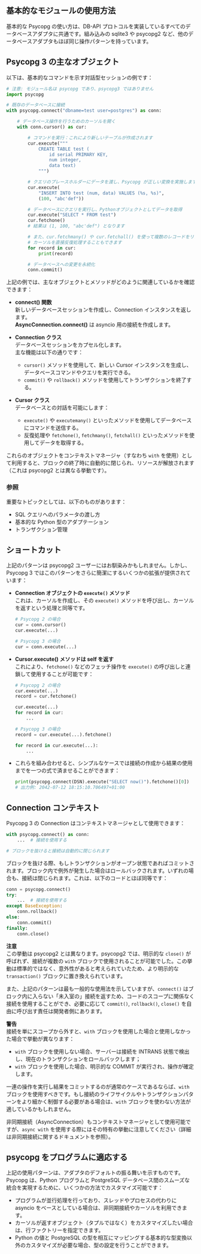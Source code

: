 ## 基本的なモジュールの使用方法

基本的な Psycopg の使い方は、DB-API プロトコルを実装しているすべてのデータベースアダプタに共通です。組み込みの sqlite3 や psycopg2 など、他のデータベースアダプタもほぼ同じ操作パターンを持っています。

## Psycopg 3 の主なオブジェクト

以下は、基本的なコマンドを示す対話型セッションの例です：

```python
# 注意: モジュール名は psycopg であり、psycopg3 ではありません
import psycopg

# 既存のデータベースに接続
with psycopg.connect("dbname=test user=postgres") as conn:

    # データベース操作を行うためのカーソルを開く
    with conn.cursor() as cur:

        # コマンドを実行：これにより新しいテーブルが作成されます
        cur.execute("""
            CREATE TABLE test (
                id serial PRIMARY KEY,
                num integer,
                data text)
            """)

        # クエリのプレースホルダーにデータを渡し、Psycopg が正しい変換を実施します（SQLインジェクション対策済み！）
        cur.execute(
            "INSERT INTO test (num, data) VALUES (%s, %s)",
            (100, "abc'def"))

        # データベースにクエリを実行し、Pythonオブジェクトとしてデータを取得
        cur.execute("SELECT * FROM test")
        cur.fetchone()
        # 結果は (1, 100, "abc'def") となります

        # また、cur.fetchmany() や cur.fetchall() を使って複数のレコードをリストとして返すことも可能ですし、
        # カーソルを直接反復処理することもできます
        for record in cur:
            print(record)

        # データベースへの変更を永続化
        conn.commit()
```

上記の例では、主なオブジェクトとメソッドがどのように関連しているかを確認できます：

- **connect() 関数**  
  新しいデータベースセッションを作成し、Connection インスタンスを返します。  
  **AsyncConnection.connect()** は asyncio 用の接続を作成します。

- **Connection クラス**  
  データベースセッションをカプセル化します。  
  主な機能は以下の通りです：
    - `cursor()` メソッドを使用して、新しい Cursor インスタンスを生成し、データベースコマンドやクエリを実行できる。
    - `commit()` や `rollback()` メソッドを使用してトランザクションを終了する。

- **Cursor クラス**  
  データベースとの対話を可能にします：
    - `execute()` や `executemany()` といったメソッドを使用してデータベースにコマンドを送信する。
    - 反復処理や `fetchone()`, `fetchmany()`, `fetchall()` といったメソッドを使用してデータを取得する。

これらのオブジェクトをコンテキストマネージャ（すなわち `with` を使用）として利用すると、ブロックの終了時に自動的に閉じられ、リソースが解放されます（これは psycopg2 とは異なる挙動です）。

### 参照

重要なトピックとしては、以下のものがあります：

- SQL クエリへのパラメータの渡し方
- 基本的な Python 型のアダプテーション
- トランザクション管理

## ショートカット

上記のパターンは psycopg2 ユーザーにはお馴染みかもしれません。しかし、Psycopg 3 ではこのパターンをさらに簡潔にするいくつかの拡張が提供されています：

- **Connection オブジェクトの `execute()` メソッド**  
  これは、カーソルを作成し、その `execute()` メソッドを呼び出し、カーソルを返すという処理と同等です。

  ```python
  # Psycopg 2 の場合
  cur = conn.cursor()
  cur.execute(...)
  
  # Psycopg 3 の場合
  cur = conn.execute(...)
  ```

- **Cursor.execute() メソッドは self を返す**  
  これにより、`fetchone()` などのフェッチ操作を `execute()` の呼び出しと連鎖して使用することが可能です：

  ```python
  # Psycopg 2 の場合
  cur.execute(...)
  record = cur.fetchone()

  cur.execute(...)
  for record in cur:
      ...

  # Psycopg 3 の場合
  record = cur.execute(...).fetchone()

  for record in cur.execute(...):
      ...
  ```

- これらを組み合わせると、シンプルなケースでは接続の作成から結果の使用までを一つの式で済ませることができます：

  ```python
  print(psycopg.connect(DSN).execute("SELECT now()").fetchone()[0])
  # 出力例: 2042-07-12 18:15:10.706497+01:00
  ```

## Connection コンテキスト

Psycopg 3 の Connection はコンテキストマネージャとして使用できます：

```python
with psycopg.connect() as conn:
    ...  # 接続を使用する

# ブロックを抜けると接続は自動的に閉じられます
```

ブロックを抜ける際、もしトランザクションがオープン状態であればコミットされます。ブロック内で例外が発生した場合はロールバックされます。いずれの場合も、接続は閉じられます。これは、以下のコードとほぼ同等です：

```python
conn = psycopg.connect()
try:
    ...  # 接続を使用する
except BaseException:
    conn.rollback()
else:
    conn.commit()
finally:
    conn.close()
```

**注意**  
この挙動は psycopg2 とは異なります。psycopg2 では、明示的な `close()` が呼ばれず、接続が複数の `with` ブロックで使用されることが可能でした。この挙動は標準的ではなく、意外性があると考えられていたため、より明示的な `transaction()` ブロックに置き換えられています。

また、上記のパターンは最も一般的な使用法を示していますが、`connect()` はブロック内に入らない「未入室の」接続を返すため、コードのスコープに関係なく接続を使用することができ、必要に応じて `commit()`, `rollback()`, `close()` を自由に呼び出す責任は開発者側にあります。

**警告**  
接続を単にスコープから外すと、`with` ブロックを使用した場合と使用しなかった場合で挙動が異なります：

- `with` ブロックを使用しない場合、サーバーは接続を INTRANS 状態で検出し、現在のトランザクションをロールバックします；
- `with` ブロックを使用した場合、明示的な COMMIT が実行され、操作が確定します。

一連の操作を実行し結果をコミットするのが通常のケースであるならば、`with` ブロックを使用すべきです。もし接続のライフサイクルやトランザクションパターンをより細かく制御する必要がある場合は、`with` ブロックを使わない方法が適しているかもしれません。

非同期接続（AsyncConnection）もコンテキストマネージャとして使用可能ですが、`async with` を使用する際にはその特有の挙動に注意してください（詳細は非同期接続に関するドキュメントを参照）。

## psycopg をプログラムに適応する

上記の使用パターンは、アダプタのデフォルトの振る舞いを示すものです。Psycopg は、Python プログラムと PostgreSQL データベース間のスムーズな統合を実現するために、いくつかの方法でカスタマイズ可能です：

- プログラムが並行処理を行っており、スレッドやプロセスの代わりに asyncio をベースとしている場合は、非同期接続やカーソルを利用できます。
- カーソルが返すオブジェクト（タプルではなく）をカスタマイズしたい場合は、行ファクトリーを指定できます。
- Python の値と PostgreSQL の型を相互にマッピングする基本的な型変換以外のカスタマイズが必要な場合、型の設定を行うことができます。
